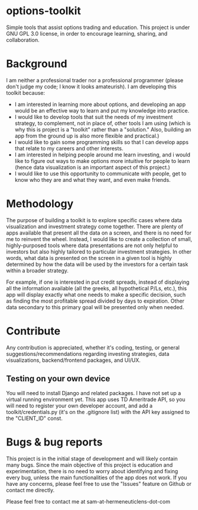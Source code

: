 # options-toolkit
Simple tools that assist options trading and education.
This project is under GNU GPL 3.0 license, in order to encourage learning, sharing, and collaboration.

# Background
I am neither a professional trader nor a professional programmer (please don't judge my code; I know it looks amateurish). I am developing this toolkit because:
- I am interested in learning more about options, and developing an app would be an effective way to learn and put my knowledge into practice.
- I would like to develop tools that suit the needs of my investment strategy, to complement, not in place of, other tools I am using (which is why this is project is a "toolkit" rather than a "solution." Also, building an app from the ground up is also more flexible and practical.)
- I would like to gain some programming skills so that I can develop apps that relate to my careers and other interests.
- I am interested in helping people around me learn investing, and i would like to figure out ways to make options more intuitive for people to learn (hence data visualization is an important aspect of this project.)
- I would like to use this opportunity to communicate with people, get to know who they are and what they want, and even make friends.

# Methodology
The purpose of building a toolkit is to explore specific cases where data visualization and investment strategy come together. There are plenty of apps available that present all the data on a screen, and there is no need for me to reinvent the wheel. Instead, I would like to create a collection of small, highly-purposed tools where data presentations are not only helpful to investors but also highly tailored to particular investment strategies. In other words, what data is presented on the screen in a given tool is highly determined by how the data will be used by the investors for a certain task within a broader strategy.

For example, if one is interested in put credit spreads, instead of displaying all the information available (all the greeks, all hypothetical P/Ls, etc.), this app will display exactly what one needs to make a specific decision, such as finding the most profitable spread divided by days to expiration. Other data secondary to this primary goal will be presented only when needed.

# Contribute
Any contribution is appreciated, whether it's coding, testing, or general suggestions/recommendations regarding investing strategies, data visualizations, backend/frontend packages, and UI/UX.

## Testing on your own device

You will need to install Django and related packages. I have not set up a virtual running environment yet. This app uses TD Ameritrade API, so you will need to register your own developer account, and add a toolkit/credentials.py (it's on the .gitignore list) with the API key assigned to the "CLIENT_ID" const.

# Bugs & bug reports
This project is in the initial stage of development and will likely contain many bugs. Since the main objective of this project is education and experimentation, there is no need to worry about identifying and fixing every bug, unless the main functionalities of the app does not work. If you have any concerns, please feel free to use the "Issues" feature on Github or contact me directly.

Please feel free to contact me at sam-at-hermeneuticlens-dot-com